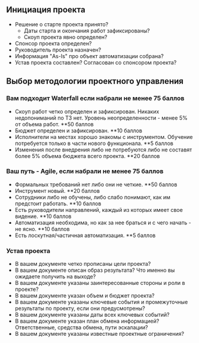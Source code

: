 ## Инициация проекта
- Решение о старте проекта принято?
	- Даты старта и окончания работ зафиксированы?
	- Скоуп проекта явно определен?
- Спонсор проекта определен?
- Руководитель проекта назначен?
- Информация "As-Is" про объект автоматизации собрана?
- Устав проекта составлен? Согласован со спонсором проекта?
## Выбор методологии проектного управления
### Вам подходит Waterfall если набрали не менее 75 баллов
- Скоуп работ четко определен и зафиксирован. Никаких недопониманий по ТЗ нет. Уровень неопределенности - менее 5% от объема работ. **50 баллов
- Бюджет определен и зафиксирован. **10 баллов
- Исполнители на местах хорошо знакомы с инструментом. Обучение потребуется только в части нового функционала. **5 баллов
- Изменения после внедрения либо не потребуются либо не составят более 5% объема бюджета всего проекта. **20 баллов
### Ваш путь - Agile, если набрали не менее 75 баллов
- Формальных требований нет либо они не четкие. **50 баллов
- Инструмент новый. **20 баллов
- Сотрудники либо не обучены, либо слабо понимают, как им предстоит работать. **10 баллов
- Есть руководители направлений, каждый из которых имеет свое видение. **10 баллов
- Автоматизация необходима, но как за нее браться и с чего начать - не ясно. **10 баллов
- Есть лоскутная/частичная автоматизация. **5 баллов

### Устав проекта
- В вашем документе четко прописаны цели проекта?
- В вашем документе описан образ результата? Что именно вы ожидаете получить на выходе?
- В вашем документе указаны заинтересованные стороны и роли в проекте?
- В вашем документе указан объем и бюджет проекта?
- В вашем документе указаны ключевые события и промежуточные результаты по проекту, если они предусмотрены?
- В вашем документе указаны даты всех ключевых событий?
- В вашем документе указан план обмена информацией? Ответственные, средства обмена, пути эскалации?
- В вашем документе указаны известные проектные ограничения?

